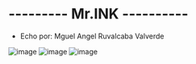 # --------- Mr.INK ----------
- Echo por: Mguel Angel Ruvalcaba Valverde

![image](https://github.com/user-attachments/assets/dd543c05-64ee-402f-afaa-885cacfa84ac)
![image](https://github.com/user-attachments/assets/52d4f97e-c13e-491e-9a57-d4cfa50a220e)
![image](https://github.com/user-attachments/assets/fb30a18a-38f8-4acb-b4b5-c8ed97e2d717)
